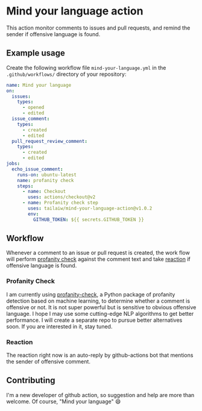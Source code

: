 # Mind your language action

This action monitor comments to issues and pull requests, and remind the sender if offensive language is found.

## Example usage

Create the following workflow file `mind-your-language.yml` in the `.github/workflows/` directory of your repository:

```yml
name: Mind your language
on:
  issues:
    types:
      - opened
      - edited
  issue_comment:
    types:
      - created
      - edited
  pull_request_review_comment:
    types:
      - created
      - edited
jobs:
  echo_issue_comment:
    runs-on: ubuntu-latest
    name: profanity check
    steps:
      - name: Checkout
        uses: actions/checkout@v2
      - name: Profanity check step
        uses: tailaiw/mind-your-language-action@v1.0.2
        env:
          GITHUB_TOKEN: ${{ secrets.GITHUB_TOKEN }}
```

## Workflow

Whenever a comment to an issue or pull request is created, the work flow will perform [profanity check](#profanity-check) against the comment text and take [reaction](#reaction) if offensive language is found.

### Profanity Check

I am currently using [profanity-check](https://github.com/vzhou842/profanity-check), a Python package of profanity detection based on machine learning, to determine whether a comment is offensive or not. It is not super powerful but is sensitive to obvious offensive language. I hope I may use some cutting-edge NLP algorithms to get better performance. I will create a separate repo to pursue better alternatives soon. If you are interested in it, stay tuned.

### Reaction

The reaction right now is an auto-reply by github-actions bot that mentions the sender of offensive comment.

## Contributing

I'm a new developer of github action, so suggestion and help are more than welcome. Of course, "Mind your language" :smile: